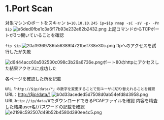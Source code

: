 # 1.Port Scan

対象マシンのポートをスキャン
```$=10.10.10.245 ip=$ip nmap -sC -sV -p- -Pn $ip```
![a6ded0fbe1c3a6f17b93e232e82b2432.png](../_resources/a6ded0fbe1c3a6f17b93e232e82b2432.png)
上記コマンドからTCPポートが3つ開いていることを確認

`ftp $ip`
![20af9369786b56389f4721bef738e30c.png](../_resources/20af9369786b56389f4721bef738e30c.png)
ftpへのアクセスを試行したが失敗

![d6444acc60a502530c098c3b26a6736e.png](../_resources/d6444acc60a502530c098c3b26a6736e.png)ポート80のhttpにアクセスした結果アクセスに成功した

各ページを確認した所を記載

```URL「http://$ip/data/*」の数字を変更することで別ユーザに切り替えれることを確認```
URL：[http://$ip/data/1](http://10.10.10.245/data/1)
![b0d33aceded5d7508d0ab54efd8d3958.png](../_resources/b0d33aceded5d7508d0ab54efd8d3958.png)
URL:```http://ip/data/0```でダウンロードできるPCAPファイルを確認
内容を精査した結果user名/パスワードの記載を確認
![e2199c592507d49b52b4580d390ee4c5.png](../_resources/e2199c592507d49b52b4580d390ee4c5.png)
